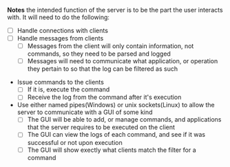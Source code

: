 **Notes**
the intended function of the server is to be the part the user interacts with.
It will need to do the following:
- [ ] Handle connections with clients
- [ ] Handle messages from clients
  - [ ] Messages from the client will only contain information, not commands, so they need to be parsed and logged
  - [ ] Messages will need to communicate what application, or operation they pertain to so that the log can be filtered as such
- Issue commands to the clients
  - [ ] If it is, execute the command
  - [ ] Receive the log from the command after it's execution
- Use either named pipes(Windows) or unix sockets(Linux) to allow the server to communicate with a GUI of some kind
  - [ ] The GUI will be able to add, or manage commands, and applications that the server requires to be executed on the client
  - [ ] The GUI can view the logs of each command, and see if it was successful or not upon execution
  - [ ] The GUI will show exectly what clients match the filter for a command